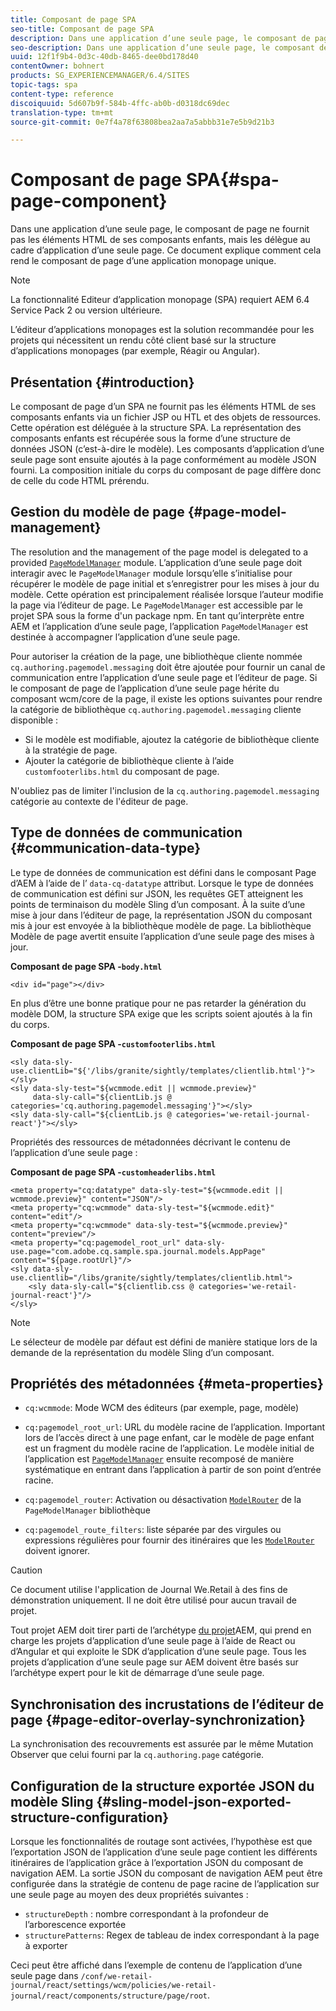 ```yaml
---
title: Composant de page SPA
seo-title: Composant de page SPA
description: Dans une application d’une seule page, le composant de page ne fournit pas les éléments HTML de ses composants enfants, mais les délègue au cadre d’application d’une seule page. Ce document explique comment cela rend le composant de page d’une application monopage unique.
seo-description: Dans une application d’une seule page, le composant de page ne fournit pas les éléments HTML de ses composants enfants, mais les délègue au cadre d’application d’une seule page. Ce document explique comment cela rend le composant de page d’une application monopage unique.
uuid: 12f1f9b4-0d3c-40db-8465-dee0bd178d40
contentOwner: bohnert
products: SG_EXPERIENCEMANAGER/6.4/SITES
topic-tags: spa
content-type: reference
discoiquuid: 5d607b9f-584b-4ffc-ab0b-d0318dc69dec
translation-type: tm+mt
source-git-commit: 0e7f4a78f63808bea2aa7a5abbb31e7e5b9d21b3

---
```



# Composant de page SPA{#spa-page-component}

Dans une application d’une seule page, le composant de page ne fournit pas les éléments HTML de ses composants enfants, mais les délègue au cadre d’application d’une seule page. Ce document explique comment cela rend le composant de page d’une application monopage unique.

>[!NOTE]
>
>La fonctionnalité Editeur d’application monopage (SPA) requiert AEM 6.4 Service Pack 2 ou version ultérieure.
>
>L’éditeur d’applications monopages est la solution recommandée pour les projets qui nécessitent un rendu côté client basé sur la structure d’applications monopages (par exemple, Réagir ou Angular).

## Présentation {#introduction}

Le composant de page d’un SPA ne fournit pas les éléments HTML de ses composants enfants via un fichier JSP ou HTL et des objets de ressources. Cette opération est déléguée à la structure SPA. La représentation des composants enfants est récupérée sous la forme d’une structure de données JSON (c’est-à-dire le modèle). Les composants d’application d’une seule page sont ensuite ajoutés à la page conformément au modèle JSON fourni. La composition initiale du corps du composant de page diffère donc de celle du code HTML prérendu.

## Gestion du modèle de page {#page-model-management}

The resolution and the management of the page model is delegated to a provided [ `PageModelManager`](/help/sites-developing/spa-blueprint.md#pagemodelmanager) module. L’application d’une seule page doit interagir avec le `PageModelManager` module lorsqu’elle s’initialise pour récupérer le modèle de page initial et s’enregistrer pour les mises à jour du modèle. Cette opération est principalement réalisée lorsque l’auteur modifie la page via l’éditeur de page. Le `PageModelManager` est accessible par le projet SPA sous la forme d&#39;un package npm. En tant qu’interprète entre AEM et l’application d’une seule page, l’application `PageModelManager` est destinée à accompagner l’application d’une seule page.

Pour autoriser la création de la page, une bibliothèque cliente nommée `cq.authoring.pagemodel.messaging` doit être ajoutée pour fournir un canal de communication entre l’application d’une seule page et l’éditeur de page. Si le composant de page de l’application d’une seule page hérite du composant wcm/core de la page, il existe les options suivantes pour rendre la catégorie de bibliothèque `cq.authoring.pagemodel.messaging` cliente disponible :

* Si le modèle est modifiable, ajoutez la catégorie de bibliothèque cliente à la stratégie de page.
* Ajouter la catégorie de bibliothèque cliente à l’aide `customfooterlibs.html` du composant de page.

N&#39;oubliez pas de limiter l&#39;inclusion de la `cq.authoring.pagemodel.messaging` catégorie au contexte de l&#39;éditeur de page.

## Type de données de communication {#communication-data-type}

Le type de données de communication est défini dans le composant Page d’AEM à l’aide de l’ `data-cq-datatype` attribut. Lorsque le type de données de communication est défini sur JSON, les requêtes GET atteignent les points de terminaison du modèle Sling d’un composant. À la suite d’une mise à jour dans l’éditeur de page, la représentation JSON du composant mis à jour est envoyée à la bibliothèque modèle de page. La bibliothèque Modèle de page avertit ensuite l’application d’une seule page des mises à jour.

**Composant de page SPA -`body.html`**

```
<div id="page"></div>
```

En plus d’être une bonne pratique pour ne pas retarder la génération du modèle DOM, la structure SPA exige que les scripts soient ajoutés à la fin du corps.

**Composant de page SPA -`customfooterlibs.html`**

```
<sly data-sly-use.clientLib="${'/libs/granite/sightly/templates/clientlib.html'}"></sly>
<sly data-sly-test="${wcmmode.edit || wcmmode.preview}"
     data-sly-call="${clientLib.js @ categories='cq.authoring.pagemodel.messaging'}"></sly>
<sly data-sly-call="${clientLib.js @ categories='we-retail-journal-react'}"></sly>
```

Propriétés des ressources de métadonnées décrivant le contenu de l’application d’une seule page :

**Composant de page SPA -`customheaderlibs.html`**

```
<meta property="cq:datatype" data-sly-test="${wcmmode.edit || wcmmode.preview}" content="JSON"/>
<meta property="cq:wcmmode" data-sly-test="${wcmmode.edit}" content="edit"/>
<meta property="cq:wcmmode" data-sly-test="${wcmmode.preview}" content="preview"/>
<meta property="cq:pagemodel_root_url" data-sly-use.page="com.adobe.cq.sample.spa.journal.models.AppPage" content="${page.rootUrl}"/>
<sly data-sly-use.clientlib="/libs/granite/sightly/templates/clientlib.html">
    <sly data-sly-call="${clientlib.css @ categories='we-retail-journal-react'}"/>
</sly>
```

>[!NOTE]
>
>Le sélecteur de modèle par défaut est défini de manière statique lors de la demande de la représentation du modèle Sling d’un composant.

## Propriétés des métadonnées {#meta-properties}

* `cq:wcmmode`: Mode WCM des éditeurs (par exemple, page, modèle)
* `cq:pagemodel_root_url`: URL du modèle racine de l’application. Important lors de l’accès direct à une page enfant, car le modèle de page enfant est un fragment du modèle racine de l’application. Le modèle initial de l’application est [`PageModelManager`](/help/sites-developing/spa-page-component.md) ensuite recomposé de manière systématique en entrant dans l’application à partir de son point d’entrée racine.

* `cq:pagemodel_router`: Activation ou désactivation [`ModelRouter`](/help/sites-developing/spa-routing.md) de la `PageModelManager` bibliothèque

* `cq:pagemodel_route_filters`: liste séparée par des virgules ou expressions régulières pour fournir des itinéraires que les [`ModelRouter`](/help/sites-developing/spa-routing.md) doivent ignorer.

>[!CAUTION]
>
>Ce document utilise l&#39;application de Journal We.Retail à des fins de démonstration uniquement. Il ne doit être utilisé pour aucun travail de projet.
>
>Tout projet AEM doit tirer parti de l’archétype [du projet](https://docs.adobe.com/content/help/en/experience-manager-core-components/using/developing/archetype/overview.html)AEM, qui prend en charge les projets d’application d’une seule page à l’aide de React ou d’Angular et qui exploite le SDK d’application d’une seule page. Tous les projets d’application d’une seule page sur AEM doivent être basés sur l’archétype expert pour le kit de démarrage d’une seule page.

## Synchronisation des incrustations de l’éditeur de page {#page-editor-overlay-synchronization}

La synchronisation des recouvrements est assurée par le même Mutation Observer que celui fourni par la `cq.authoring.page` catégorie.

## Configuration de la structure exportée JSON du modèle Sling {#sling-model-json-exported-structure-configuration}

Lorsque les fonctionnalités de routage sont activées, l’hypothèse est que l’exportation JSON de l’application d’une seule page contient les différents itinéraires de l’application grâce à l’exportation JSON du composant de navigation AEM. La sortie JSON du composant de navigation AEM peut être configurée dans la stratégie de contenu de page racine de l’application sur une seule page au moyen des deux propriétés suivantes :

* `structureDepth` : nombre correspondant à la profondeur de l’arborescence exportée
* `structurePatterns`: Regex de tableau de index correspondant à la page à exporter

Ceci peut être affiché dans l’exemple de contenu de l’application d’une seule page dans `/conf/we-retail-journal/react/settings/wcm/policies/we-retail-journal/react/components/structure/page/root`.